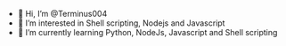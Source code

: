 - 👋 Hi, I’m @Terminus004
- 👀 I’m interested in Shell scripting, Nodejs and Javascript
- 🌱 I’m currently learning Python, NodeJs, Javascript and Shell scripting

<!---
Terminus004/Terminus004 is a ✨ special ✨ repository because its `README.md` (this file) appears on your GitHub profile.
You can click the Preview link to take a look at your changes.
--->
